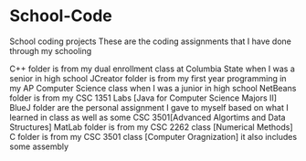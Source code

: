 # School-Code
School coding projects
These are the coding assignments that I have done through my schooling

C++ folder is from my dual enrollment class at Columbia State when I was a senior in high school
JCreator folder is from my first year programming in my AP Computer Science class when I was a junior in high school
NetBeans folder is from my CSC 1351 Labs [Java for Computer Science Majors II]
BlueJ folder are the personal assignment I gave to myself based on what I learned in class as well as some CSC 3501[Advanced Algortims and Data Structures]
MatLab folder is from my CSC 2262 class [Numerical Methods]
C folder is from my CSC 3501 class [Computer Oragnization] it also includes some assembly
